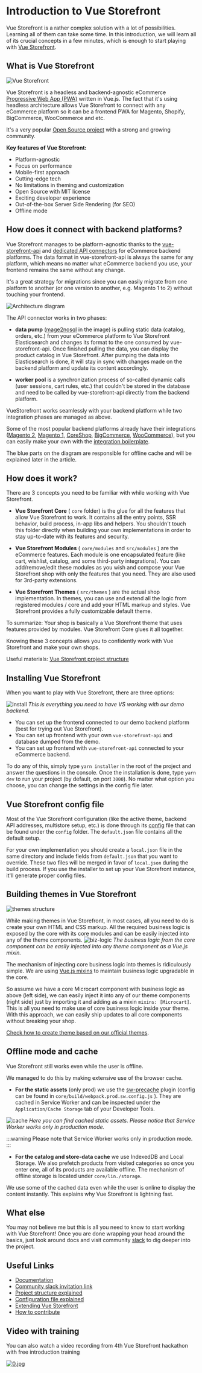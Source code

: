 
# Introduction to Vue Storefront

Vue Storefront is a rather complex solution with a lot of possibilities. Learning all of them can take some time. In this introduction, we will learn all of its crucial concepts in a few minutes, which is enough to start playing with [Vue Storefront](https://www.vuestorefront.io/).


## What is Vue Storefront
![Vue Storefront](https://cdn-images-1.medium.com/max/1600/0*X7cXhVkWidbWFrbM)

Vue Storefront is a headless and backend-agnostic eCommerce [Progressive Web App (PWA)](https://developers.google.com/web/progressive-web-apps/) written in Vue.js. The fact that it's using headless architecture allows Vue Storefront to connect with any eCommerce platform so it can be a frontend PWA for Magento, Shopify, BigCommerce, WooCommerce and etc.

 It's a very popular [Open Source project](https://github.com/vuestorefront/vue-storefront) with a strong and growing community.
 
**Key features of Vue Storefront:**
- Platform-agnostic
- Focus on performance
- Mobile-first approach
- Cutting-edge tech
- No limitations in theming and customization
- Open Source with MIT license
- Exciting developer experience
- Out-of-the-box Server Side Rendering (for SEO)
- Offline mode


## How does it connect with backend platforms?
Vue Storefront manages to be platform-agnostic thanks to the [vue-storefront-api](https://github.com/vuestorefront/vue-storefront-api) and [dedicated API connectors](https://github.com/vuestorefront/vue-storefront#integrations) for eCommerce backend platforms. The data format in vue-storefront-api is always the same for any platform, which means no matter what eCommerce backend you use, your frontend remains the same without any change.

It's a great strategy for migrations since you can easily migrate from one platform to another (or one version to another, e.g. Magento 1 to 2) without touching your frontend.


![Architecture diagram](https://raw.githubusercontent.com/DivanteLtd/vue-storefront/master/docs/.vuepress/public/GitHub-Architecture-VS.png)

The API connector works in two phases:
- **data pump** ([mage2nosql](https://github.com/vuestorefront/mage2vuestorefront) in the image)  is pulling static data (catalog, orders, etc.) from your eCommerce platform to Vue Storefront Elasticsearch and changes its format to the one consumed by vue-storefront-api. Once finished pulling the data, you can display the product catalog in Vue Storefront. After pumping the data into Elasticsearch is done, it will stay in sync with changes made on the backend platform and update its content accordingly.

- **worker pool** is a synchronization process of so-called dynamic calls (user sessions, cart rules, etc.) that couldn't be stored in the database and need to be called by vue-storefront-api directly from the backend platform.

VueStorefront works seamlessly with your backend platform while two integration phases are managed as above.

Some of the most popular backend platforms already have their integrations ([Magento 2](https://github.com/vuestorefront/mage2vuestorefront), [Magento 1](https://github.com/vuestorefront/magento1-vsbridge), [CoreShop](https://github.com/vuestorefront/coreshop-vsbridge), [BigCommerce](https://github.com/vuestorefront/bigcommerce2vuestorefront), [WooCommerce](https://github.com/vuestorefront/woocommerce2vuestorefront)), but you can easily make your own with the [integration boilerplate](https://github.com/vuestorefront/vue-storefront-integration-boilerplate).

The blue parts on the diagram are responsible for offline cache and will be explained later in the article.

## How does it work?

There are 3 concepts you need to be familiar with while working with Vue Storefront.

- **Vue Storefront Core** ( `core` folder) is the glue for all the features that allow Vue Storefront to work. It contains all the entry points, SSR behavior, build process, in-app libs and helpers. You shouldn't touch this folder directly when building your own implementations in order to stay up-to-date with its features and security.

- **Vue Storefront Modules** ( `core/modules` and `src/modules` ) are the eCommerce features. Each module is one encapsulated feature (like cart, wishlist, catalog, and some third-party integrations). You can add/remove/edit these modules as you wish and compose your Vue Storefront shop with only the features that you need. They are also used for 3rd-party extensions.

- **Vue Storefront Themes** ( `src/themes` ) are the actual shop implementation. In themes, you can use and extend all the logic from registered modules / core and add your HTML markup and styles. Vue Storefront provides a fully customizable default theme.

To summarize: Your shop is basically a Vue Storefront theme that uses features provided by modules. Vue Storefront Core glues it all together.

Knowing these 3 concepts allows you to confidently work with Vue Storefront and make your own shops.

Useful materials: [Vue Storefront project structure](/guide/basics/project-structure.html)

## Installing Vue Storefront
When you want to play with Vue Storefront, there are three options:

![install](https://cdn-images-1.medium.com/max/1200/0*dz-mwiEQ_Qkzpd5H)
*This is everything you need to have VS working with our demo backend.*

- You can set up the frontend connected to our demo backend platform (best for trying out Vue Storefront).
- You can set up frontend with your own `vue-storefront-api` and database dumped from the demo.
- You can set up frontend with `vue-storefront-api` connected to your eCommerce backend.

To do any of this, simply type `yarn installer` in the root of the project and answer the questions in the console. Once the installation is done, type `yarn dev` to run your project (by default, on port `3000`). No matter what option you choose, you can change the settings in the config file later.

## Vue Storefront config file

Most of the Vue Storefront configuration (like the active theme, backend API addresses, multistore setup, etc.) is done through its [config](/guide/basics/configuration.html) file that can be found under the `config` folder. The `default.json` file contains all the default setup.

For your own implementation you should create a `local.json` file in the same directory and include fields from `default.json` that you want to override. These two files will be merged in favor of `local.json` during the build process. If you use the installer to set up your Vue Storefront instance, it'll generate proper config files.

## Building themes in Vue Storefront
![themes structure](https://cdn-images-1.medium.com/max/1200/1*jMel95nhs5UTIi2DQdeq4Q.png)

While making themes in Vue Storefront, in most cases, all you need to do is create your own HTML and CSS markup. All the required business logic is exposed by the core with its core modules and can be easily injected into any of the theme components. 
![biz-logic](https://cdn-images-1.medium.com/max/1200/1*tMwC0smduKIwKh82jTiJmw.png)
*The business logic from the core component can be easily injected into any theme component as a Vue.js mixin.*

The mechanism of injecting core business logic into themes is ridiculously simple. We are using [Vue.js mixins](https://vuejs.org/v2/guide/mixins.html) to maintain business logic upgradable in the core.

So assume we have a core Microcart component with business logic as above (left side), we can easily inject it into any of our theme components (right side) just by importing it and adding as a mixin `mixins: [Microcart]`. This is all you need to make use of core business logic inside your theme. With this approach, we can easily ship updates to all core components without breaking your shop.

[Check how to create theme based on our official themes](/guide/installation/theme.html).

## Offline mode and cache
Vue Storefront still works even while the user is offline.

We managed to do this by making extensive use of the browser cache. 
- **For the static assets** (only prod) we use the [sw-precache](https://github.com/GoogleChromeLabs/sw-precache) plugin (config can be found in `core/build/webpack.prod.sw.config.js` ). They are cached in Service Worker and can be inspected under the `Application/Cache Storage` tab of your Developer Tools.

![cache](https://cdn-images-1.medium.com/max/1200/1*BHVzt7oCIxcM3bNPZriKmw.png)
*Here you can find cached static assets. Please notice that Service Worker works only in production mode.*

:::warning
Please note that Service Worker works only in production mode.
:::

- **For the catalog and store-data cache** we use IndexedDB and Local Storage. We also prefetch products from visited categories so once you enter one, all of its products are available offline. The mechanism of offline storage is located under `core/lin./storage`.

We use some of the cached data even while the user is online to display the content instantly. This explains why Vue Storefront is lightning fast.


## What else
You may not believe me but this is all you need to know to start working with Vue Storefront! Once you are done wrapping your head around the basics, just look around docs and visit community [slack](https://vuestorefront.slack.com) to dig deeper into the project.

## Useful Links

- [Documentation](/)
- [Community slack invitation link](https://join.slack.com/t/vuestorefront/shared_invite/enQtOTUwNjQyNjY5MDI0LWFmYzE4NTYxNDBhZDRlMjM5MDUzY2RiMjU0YTRjYWQ3YzdkY2YzZjZhZDZmMDUwMWQyOWRmZjQ3NDgwZGQ3NTk)
- [Project structure explained](/guide/basics/project-structure.html)
- [Configuration file explained](/guide/basics/configuration.html)
- [Extending Vue Storefront](/guide/extensions/introduction.html)
- [How to contribute](/guide/basics/contributing.html#branches)

## Video with training
You can also watch a video recording from 4th Vue Storefront hackathon with free introduction training

[![0.jpg](http://img.youtube.com/vi/IL2HMtvf_hw/0.jpg)](https://youtu.be/IL2HMtvf_hw)
